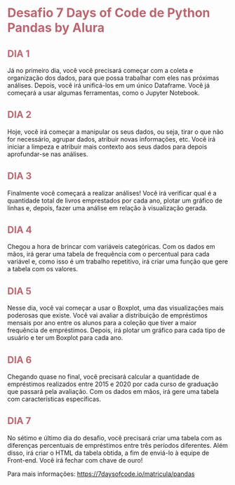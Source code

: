 

<!-- Title -->
<h1 style="color: #ba6771;">
Desafio 7 Days of Code de Python Pandas by Alura
</h1>

<h2 style="color: #ba6771;">DIA 1</h2>
Já no primeiro dia, você você precisará começar com a coleta e organização dos dados, para que possa trabalhar com eles nas próximas análises. Depois, você irá unificá-los em um único Dataframe. Você já começará a usar algumas ferramentas, como o Jupyter Notebook.

<h2 style="color: #ba6771;">DIA 2</h2>
Hoje, você irá começar a manipular os seus dados, ou seja, tirar o que não for necessário, agrupar dados, atribuir novas informações, etc. Você irá iniciar a limpeza e atribuir mais contexto aos seus dados para depois aprofundar-se nas análises.

<h2 style="color: #ba6771;">DIA 3</h2>
Finalmente você começará a realizar análises! Você irá verificar qual é a quantidade total de livros emprestados por cada ano, plotar um gráfico de linhas e, depois, fazer uma análise em relação à visualização gerada.

<h2 style="color: #ba6771;">DIA 4</h2>
Chegou a hora de brincar com variáveis categóricas. Com os dados em mãos, irá gerar uma tabela de frequência com o percentual para cada variável e, como isso é um trabalho repetitivo, irá criar uma função que gere a tabela com os valores.

<h2 style="color: #ba6771;">DIA 5</h2>
Nesse dia, você vai começar a usar o Boxplot, uma das visualizações mais poderosas que existe. Você vai avaliar a distribuição de empréstimos mensais por ano entre os alunos para a coleção que tiver a maior frequência de empréstimos. Depois, irá plotar um gráfico para cada tipo de usuário e ter um Boxplot para cada ano.

<h2 style="color: #ba6771;">DIA 6</h2>
Chegando quase no final, você precisará calcular a quantidade de empréstimos realizados entre 2015 e 2020 por cada curso de graduação que passará pela avaliação. Com os dados em mãos, irá gere uma tabela com características específicas.

<h2 style="color: #ba6771;">DIA 7</h2>
No sétimo e último dia do desafio, você precisará criar uma tabela com as diferenças percentuais de empréstimos entre três períodos diferentes. Além disso, irá criar o HTML da tabela obtida, a fim de enviá-lo à equipe de Front-end. Você irá fechar com chave de ouro!


Para mais informações: https://7daysofcode.io/matricula/pandas


